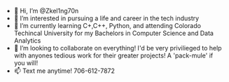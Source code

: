- 👋 Hi, I’m @Zkel1ng70n
- 👀 I’m interested in pursuing a life and career in the tech industry
- 🌱 I’m currently learning C+,C++, Python, and attending Colorado Techincal University for my Bachelors in Computer Science and Data Analytics
- 💞️ I’m looking to collaborate on everything! I'd be very privilieged to help with anyones tedious work for their greater projects! A 'pack-mule' if you will!
- 📫 Text me anytime! 706-612-7872

<!---
Zkel1ng70n/Zkel1ng70n is a ✨ special ✨ repository because its `README.md` (this file) appears on your GitHub profile.
You can click the Preview link to take a look at your changes.
--->
